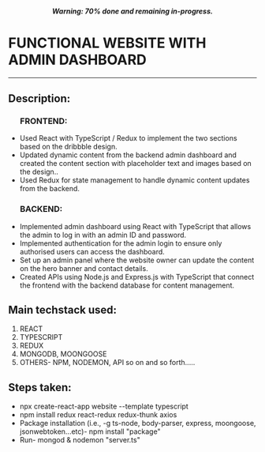 <h5 align="center">Warning: 70% done and remaining in-progress.</h5>

# FUNCTIONAL WEBSITE WITH ADMIN DASHBOARD

<hr/>

<h2 align="left">Description:</h2>

<ul>
  <h3 align="left">FRONTEND:</h3>
  <li align="left">Used React with TypeScript / Redux to implement the two sections based on the dribbble design.</li>
  <li align="left">Updated dynamic content from the backend admin dashboard and created the content section with placeholder text and images based on the design..</li>
  <li align="left">Used Redux for state management to handle dynamic content updates from the backend.</li>

  <h3 align="left">BACKEND:</h3>
  <li align="left">Implemented admin dashboard using React with TypeScript that allows the admin to log in with an admin ID and password.</li>
  <li align="left">Implemented authentication for the admin login to ensure only authorised users can access the dashboard.</li>
  <li align="left">Set up an admin panel where the website owner can update the content on the hero banner and contact details.</li>
  <li align="left">Created APIs using Node.js and Express.js with TypeScript that connect the frontend with the backend database for content management.</li>  
</ul>

<h2 align="left">Main techstack used:</h2>
<ol>
<li align="left">REACT</li>
<li align="left">TYPESCRIPT</li>
<li align="left">REDUX</li>
<li align="left">MONGODB, MOONGOOSE </li>
<li align="left">OTHERS- NPM, NODEMON, API so on and so forth..... </li>
</ol>

<h2 align="left">Steps taken:</h2>
<ul>
<li align="left">npx create-react-app website --template typescript</li>
<li align="left">npm install redux react-redux redux-thunk axios</li>
<li align="left">Package installation (i.e., -g ts-node, body-parser, express, moongoose, jsonwebtoken...etc)- npm install "package"</li>
<li align="left">Run- mongod & nodemon "server.ts"</li>
</ul>
